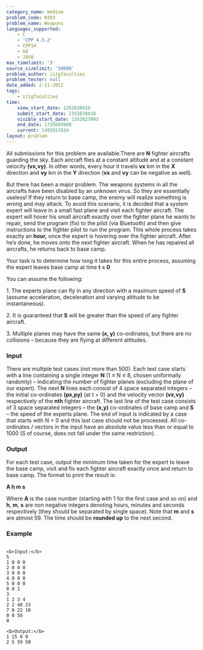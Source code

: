 ```yaml
---
category_name: medium
problem_code: NI03
problem_name: Weapons
languages_supported:
    - C
    - 'CPP 4.3.2'
    - CPP14
    - GO
    - JAVA
max_timelimit: '3'
source_sizelimit: '50000'
problem_author: iitgfaculties
problem_tester: null
date_added: 2-11-2012
tags:
    - iitgfaculties
time:
    view_start_date: 1352630418
    submit_start_date: 1352630418
    visible_start_date: 1352627003
    end_date: 1735669800
    current: 1493557814
layout: problem
---
```

All submissions for this problem are available.There are **N** fighter aircrafts guarding the sky. Each aircraft flies at a constant altitude and at a constant velocity **(vx,vy)**. In other words, every hour it travels **vx** km in the **X** direction and **vy** km in the **Y** direction (**vx** and **vy** can be negative as well).

But there has been a major problem. The weapons systems in all the aircrafts have been disabled by an unknown virus. So they are essentially useless! If they return to base camp, the enemy will realize something is wrong and may attack. To avoid this scenario, it is decided that a system expert will leave in a small fast plane and visit each fighter aircraft. The expert will hover his small aircraft exactly over the fighter plane he wants to repair, send the program (fix) to the pilot (via Bluetooth) and then give instructions to the fighter pilot to run the program. This whole process takes exactly an **hour,** once the expert is hovering over the fighter aircraft. After he’s done, he moves onto the next fighter aircraft. When he has repaired all aircrafts, he returns back to base camp.

Your task is to determine how long it takes for this entire process, assuming the expert leaves base camp at time **t = 0**

You can assume the following:

1\. The experts plane can fly in any direction with a maximum speed of **S** (assume acceleration, deceleration and varying altitude to be instantaneous).

2\. It is guaranteed that **S** will be greater than the speed of any fighter aircraft.

3\. Multiple planes may have the same **(x, y)** co-ordinates, but there are no collisions – because they are flying at different altitudes.

### Input

There are multiple test cases (not more than 500). Each test case starts with a line containing a single integer **N** (1 ≤ N ≤ 8, chosen uniformally randomly) – indicating the number of fighter planes (excluding the plane of our expert). The next **N** lines each consist of 4 space separated integers – the initial co-ordinates **(px,py)** (at t = 0) and the velocity vector **(vx,vy)** respectively of the **nth** fighter aircraft. The last line of the test case consists of 3 space separated integers – the **(x,y)** co-ordinates of base camp and **S** – the speed of the experts plane. The end of input is indicated by a case that starts with N = 0 and this last case should not be processed. All co-ordinates / vectors in the input have an absolute value less than or equal to 1000 (S of course, does not fall under the same restriction).

### Output

For each test case, output the minimum time taken for the expert to leave the base camp, visit and fix each fighter aircraft exactly once and return to base camp. The format to print the result is:

**A h m s**

Where **A** is the case number (starting with 1 for the first case and so on) and **h**, **m**, **s** are non negative integers denoting hours, minutes and seconds respectively (they should be separated by single space). Note that **m** and **s** are atmost 59. The time should be **rounded up** to the next second.

### Example

```

<b>Input:</b>
5
1 0 0 0
2 0 0 0
3 0 0 0
4 0 0 0
5 0 0 0
0 0 1
3
1 2 3 4
2 2 40 23
7 8 22 10
0 0 50
0

<b>Output:</b>
1 15 0 0
2 5 59 50


```